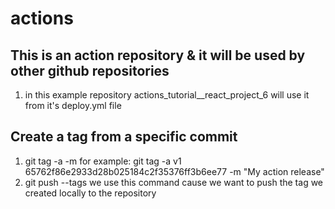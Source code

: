# actions

## This is an action repository & it will be used by other github repositories

1. in this example repository actions_tutorial__react_project_6 will use it from it's deploy.yml file

## Create a tag from a specific commit
1. git tag -a <Name of tag> <commit number> -m <tag message or description>
   for example: git tag -a v1 65762f86e2933d28b025184c2f35376ff3b6ee77  -m "My action release"
2. git push --tags
   we use this command cause we want to push the tag we created locally to the repository
